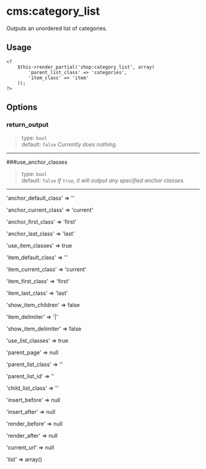 # cms:category_list
Outputs an unordered list of categories.

## Usage
	<?
		$this->render_partial('shop:category_list', array(
			'parent_list_class' => 'categories',
			'item_class' => 'item'
		));
	?>

## Options

### return_output
> type: `bool`  
> default: `false`
*Currently does nothing.*
---
###use_anchor_classes
> type: `bool`  
> default: `false`
*If `true`, it will output any specified anchor classes.*
---
'anchor_default_class' => ''

'anchor_current_class' => 'current'

'anchor_first_class' => 'first'

'anchor_last_class' => 'last'

'use_item_classes' => true

'item_default_class' => ''

'item_current_class' => 'current'

'item_first_class' => 'first'

'item_last_class' => 'last'

'show_item_children' => false

'item_delimiter' => '|'

'show_item_delimiter' => false

'use_list_classes' => true

'parent_page' => null

'parent_list_class' => ''

'parent_list_id' => ''

'child_list_class' => ''

'insert_before' => null

'insert_after' => null

'render_before' => null

'render_after' => null

'current_url' => null

'list' => array()
